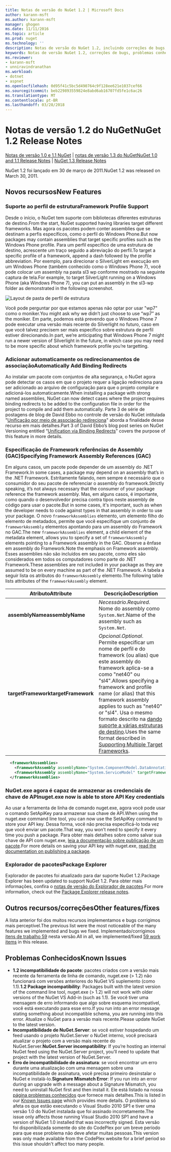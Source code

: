 ```yaml
---
title: Notas de versão do NuGet 1.2 | Microsoft Docs
author: karann-msft
ms.author: karann-msft
manager: ghogen
ms.date: 11/11/2016
ms.topic: article
ms.prod: nuget
ms.technology: ''
description: Notas de versão do NuGet 1.2, incluindo correções de bugs, problemas conhecidos, recursos adicionados e DCRs.
keywords: Notas de versão NuGet 1.2, correções de bugs, problemas conhecidos, adicionaram recursos, DCRs
ms.reviewer:
- karann-msft
- unniravindranathan
ms.workload:
- dotnet
- aspnet
ms.openlocfilehash: 0d95f41c5bc5d490764c9f128ee621e1037cef66
ms.sourcegitcommit: beb229893559824e8abd6ab16707fd5fe1c6ac26
ms.translationtype: MT
ms.contentlocale: pt-BR
ms.lasthandoff: 03/28/2018
---
```

# <a name="nuget-12-release-notes"></a><span data-ttu-id="f0d3e-104">Notas de versão 1.2 do NuGet</span><span class="sxs-lookup"><span data-stu-id="f0d3e-104">NuGet 1.2 Release Notes</span></span>

<span data-ttu-id="f0d3e-105">[Notas de versão 1.0 e 1.1 NuGet](../release-notes/nuget-1.1.md) | [notas de versão 1.3 do NuGet](../release-notes/nuget-1.3.md)</span><span class="sxs-lookup"><span data-stu-id="f0d3e-105">[NuGet 1.0 and 1.1 Release Notes](../release-notes/nuget-1.1.md) | [NuGet 1.3 Release Notes](../release-notes/nuget-1.3.md)</span></span>

<span data-ttu-id="f0d3e-106">NuGet 1.2 foi lançado em 30 de março de 2011.</span><span class="sxs-lookup"><span data-stu-id="f0d3e-106">NuGet 1.2 was released on March 30, 2011.</span></span>

## <a name="new-features"></a><span data-ttu-id="f0d3e-107">Novos recursos</span><span class="sxs-lookup"><span data-stu-id="f0d3e-107">New Features</span></span>

### <a name="framework-profile-support"></a><span data-ttu-id="f0d3e-108">Suporte ao perfil de estrutura</span><span class="sxs-lookup"><span data-stu-id="f0d3e-108">Framework Profile Support</span></span>

<span data-ttu-id="f0d3e-109">Desde o início, o NuGet tem suporte com bibliotecas diferentes estruturas de destino.</span><span class="sxs-lookup"><span data-stu-id="f0d3e-109">From the start, NuGet supported having libraries target different frameworks.</span></span> <span data-ttu-id="f0d3e-110">Mas agora os pacotes podem conter assemblies que se destinam a perfis específicos, como o perfil do Windows Phone.</span><span class="sxs-lookup"><span data-stu-id="f0d3e-110">But now packages may contain assemblies that target specific profiles such as the Windows Phone profile.</span></span> <span data-ttu-id="f0d3e-111">Para um perfil específico de uma estrutura de destino, acrescente um traço seguido a abreviação do perfil.</span><span class="sxs-lookup"><span data-stu-id="f0d3e-111">To target a specific profile of a framework, append a dash followed by the profile abbreviation.</span></span> <span data-ttu-id="f0d3e-112">Por exemplo, para direcionar o SilverLight em execução em um Windows Phone (também conhecido como o Windows Phone 7), você pode colocar um assembly na pasta sl3 wp conforme mostrado na seguinte captura de tela.</span><span class="sxs-lookup"><span data-stu-id="f0d3e-112">For example, to target SilverLight running on a Windows Phone (aka Windows Phone 7), you can put an assembly in the sl3-wp folder as demonstrated in the following screenshot.</span></span>

![Layout de pasta de perfil de estrutura](./media/framework-profile-support.png)

<span data-ttu-id="f0d3e-114">Você pode perguntar por que estamos apenas não optar por usar "wp7" como o moniker.</span><span class="sxs-lookup"><span data-stu-id="f0d3e-114">You might ask why we didn’t just choose to use “wp7” as the moniker.</span></span> <span data-ttu-id="f0d3e-115">Em parte, podemos está prevendo que o Windows Phone 7 pode executar uma versão mais recente do Silverlight no futuro, caso em que você talvez precisem ser mais específico sobre estrutura de perfil estiver direcionando.</span><span class="sxs-lookup"><span data-stu-id="f0d3e-115">In part, we’re anticipating that Windows Phone 7 might run a newer version of Silverlight in the future, in which case you may need to be more specific about which framework profile you’re targetting.</span></span>

### <a name="automatically-add-binding-redirects"></a><span data-ttu-id="f0d3e-116">Adicionar automaticamente os redirecionamentos de associação</span><span class="sxs-lookup"><span data-stu-id="f0d3e-116">Automatically Add Binding Redirects</span></span>

<span data-ttu-id="f0d3e-117">Ao instalar um pacote com conjuntos de alta segurança, o NuGet agora pode detectar os casos em que o projeto requer a ligação redireciona para ser adicionado ao arquivo de configuração para que o projeto compilar e adicioná-los automaticamente.</span><span class="sxs-lookup"><span data-stu-id="f0d3e-117">When installing a package with strong named assemblies, NuGet can now detect cases where the project requires binding redirects to be added to the configuration file in order for the project to compile and add them automatically.</span></span> <span data-ttu-id="f0d3e-118">Parte 3 de série de postagens de blog de David Ebbo no controle de versão do NuGet intitulada "[Unificação por meio de associação redireciona](http://blog.davidebbo.com/2011/01/nuget-versioning-part-3-unification-via.html)" aborda a finalidade desse recurso em mais detalhes.</span><span class="sxs-lookup"><span data-stu-id="f0d3e-118">Part 3 of David Ebbo’s blog post series on NuGet Versioning entitled “[Unification via Binding Redirects](http://blog.davidebbo.com/2011/01/nuget-versioning-part-3-unification-via.html)” covers the purpose of this feature in more details.</span></span>

<a name="framework-assembly-refs"></a>

### <a name="specifying-framework-assembly-references-gac"></a><span data-ttu-id="f0d3e-119">Especificação de Framework referências de Assembly (GAC)</span><span class="sxs-lookup"><span data-stu-id="f0d3e-119">Specifying Framework Assembly References (GAC)</span></span>

<span data-ttu-id="f0d3e-120">Em alguns casos, um pacote pode depender de um assembly do .NET Framework.</span><span class="sxs-lookup"><span data-stu-id="f0d3e-120">In some cases, a package may depend on an assembly that’s in the .NET Framework.</span></span> <span data-ttu-id="f0d3e-121">Estritamente falando, nem sempre é necessário que o consumidor do seu pacote de referenciar o assembly do framework.</span><span class="sxs-lookup"><span data-stu-id="f0d3e-121">Strictly speaking, it’s not always necessary that the consumer of your package reference the framework assembly.</span></span> <span data-ttu-id="f0d3e-122">Mas, em alguns casos, é importante, como quando o desenvolvedor precisa contra tipos neste assembly de código para usar o pacote.</span><span class="sxs-lookup"><span data-stu-id="f0d3e-122">But in some cases, it's important, such as when the developer needs to code against types in that assembly in order to use your package.</span></span> <span data-ttu-id="f0d3e-123">O novo `frameworkAssemblies` elemento, um elemento filho do elemento de metadados, permite que você especifique um conjunto de `frameworkAssembly` elementos apontando para um assembly do Framework no GAC.</span><span class="sxs-lookup"><span data-stu-id="f0d3e-123">The new `frameworkAssemblies` element, a child element of the metadata element, allows you to specify a set of `frameworkAssembly` elements pointing to a Framework assembly in the GAC.</span></span> <span data-ttu-id="f0d3e-124">Observe a ênfase em assembly do Framework.</span><span class="sxs-lookup"><span data-stu-id="f0d3e-124">Note the emphasis on Framework assembly.</span></span>
<span data-ttu-id="f0d3e-125">Esses assemblies não são incluídos em seu pacote, como eles são considerados em todos os computadores como parte do .NET Framework.</span><span class="sxs-lookup"><span data-stu-id="f0d3e-125">These assemblies are not included in your package as they are assumed to be on every machine  as part of the .NET Framework.</span></span> <span data-ttu-id="f0d3e-126">A tabela a seguir lista os atributos do `frameworkAssembly` elemento.</span><span class="sxs-lookup"><span data-stu-id="f0d3e-126">The following table lists attributes of the `frameworkAssembly` element.</span></span>


|<span data-ttu-id="f0d3e-127">Atributo</span><span class="sxs-lookup"><span data-stu-id="f0d3e-127">Attribute</span></span> |<span data-ttu-id="f0d3e-128">Descrição</span><span class="sxs-lookup"><span data-stu-id="f0d3e-128">Description</span></span>|
|----------------|-----------|
|<span data-ttu-id="f0d3e-129">**assemblyName**</span><span class="sxs-lookup"><span data-stu-id="f0d3e-129">**assemblyName**</span></span>|<span data-ttu-id="f0d3e-130">*Necessário*.</span><span class="sxs-lookup"><span data-stu-id="f0d3e-130">*Required*.</span></span> <span data-ttu-id="f0d3e-131">Nome do assembly como `System.Net`.</span><span class="sxs-lookup"><span data-stu-id="f0d3e-131">Name of the assembly such as `System.Net`.</span></span>|
|<span data-ttu-id="f0d3e-132">**targetFramework**</span><span class="sxs-lookup"><span data-stu-id="f0d3e-132">**targetFramework**</span></span>|<span data-ttu-id="f0d3e-133">*Opcional*.</span><span class="sxs-lookup"><span data-stu-id="f0d3e-133">*Optional*.</span></span> <span data-ttu-id="f0d3e-134">Permite especificar um nome de perfil e do framework (ou alias) que este assembly do framework aplica-se a como "net40" ou "sl4".</span><span class="sxs-lookup"><span data-stu-id="f0d3e-134">Allows specifying a framework and profile name (or alias) that this framework assembly applies to such as "net40" or "sl4".</span></span> <span data-ttu-id="f0d3e-135">Usa o mesmo formato descrito na [dando suporte a várias estruturas de destino](../create-packages/supporting-multiple-target-frameworks.md).</span><span class="sxs-lookup"><span data-stu-id="f0d3e-135">Uses the same format described in [Supporting Multiple Target Frameworks](../create-packages/supporting-multiple-target-frameworks.md).</span></span>|

```xml
  <frameworkAssemblies>
    <frameworkAssembly assemblyName="System.ComponentModel.DataAnnotations" targetFramework="net40" />
    <frameworkAssembly assemblyName="System.ServiceModel" targetFramework="net40" />
  </frameworkAssemblies>
```

### <a name="nugetexe-now-is-able-to-store-api-key-credentials"></a><span data-ttu-id="f0d3e-136">NuGet.exe agora é capaz de armazenar as credenciais de chave de API</span><span class="sxs-lookup"><span data-stu-id="f0d3e-136">nuget.exe now is able to store API Key credentials</span></span>

<span data-ttu-id="f0d3e-137">Ao usar a ferramenta de linha de comando nuget.exe, agora você pode usar o comando SetApiKey para armazenar sua chave de API.</span><span class="sxs-lookup"><span data-stu-id="f0d3e-137">When using the nuget.exe command line tool, you can now use the SetApiKey command to store your API key.</span></span> <span data-ttu-id="f0d3e-138">Dessa forma, você não precisa especificá-lo toda vez que você enviar um pacote.</span><span class="sxs-lookup"><span data-stu-id="f0d3e-138">That way, you won’t need to specify it every time you push a package.</span></span> <span data-ttu-id="f0d3e-139">Para obter mais detalhes sobre como salvar sua chave de API com nuget.exe, [leia a documentação sobre publicação de um pacote](../create-packages/publish-a-package.md).</span><span class="sxs-lookup"><span data-stu-id="f0d3e-139">For more details on saving your API key with nuget.exe, [read the documentation on publishing a package](../create-packages/publish-a-package.md).</span></span>

### <a name="package-explorer"></a><span data-ttu-id="f0d3e-140">Explorador de pacotes</span><span class="sxs-lookup"><span data-stu-id="f0d3e-140">Package Explorer</span></span>
<span data-ttu-id="f0d3e-141">Explorador de pacotes foi atualizado para dar suporte NuGet 1.2.</span><span class="sxs-lookup"><span data-stu-id="f0d3e-141">Package Explorer has been updated to support NuGet 1.2.</span></span> <span data-ttu-id="f0d3e-142">Para obter mais informações, confira o [notas de versão do Explorador de pacotes](http://nuget.codeplex.com/wikipage?title=New%20features%20in%20NuGet%20Package%20Explorer%201.0).</span><span class="sxs-lookup"><span data-stu-id="f0d3e-142">For more information, check out the [Package Explorer release notes](http://nuget.codeplex.com/wikipage?title=New%20features%20in%20NuGet%20Package%20Explorer%201.0).</span></span>

## <a name="other-featuresfixes"></a><span data-ttu-id="f0d3e-143">Outros recursos/correções</span><span class="sxs-lookup"><span data-stu-id="f0d3e-143">Other features/fixes</span></span>

<span data-ttu-id="f0d3e-144">A lista anterior foi dos muitos recursos implementamos e bugs corrigimos mais perceptível.</span><span class="sxs-lookup"><span data-stu-id="f0d3e-144">The previous list were the most noticeable of the many features we implemented and bugs we fixed.</span></span> <span data-ttu-id="f0d3e-145">Implementado/corrigimos [itens de trabalho 59](http://nuget.codeplex.com/workitem/list/advanced?keyword=&status=All&type=All&priority=All&release=NuGet%201.2&assignedTo=All&component=All&sortField=Votes&sortDirection=Descending&page=0) nesta versão.</span><span class="sxs-lookup"><span data-stu-id="f0d3e-145">All in all, we implemented/fixed [59 work items](http://nuget.codeplex.com/workitem/list/advanced?keyword=&status=All&type=All&priority=All&release=NuGet%201.2&assignedTo=All&component=All&sortField=Votes&sortDirection=Descending&page=0) in this release.</span></span>

## <a name="known-issues"></a><span data-ttu-id="f0d3e-146">Problemas Conhecidos</span><span class="sxs-lookup"><span data-stu-id="f0d3e-146">Known Issues</span></span>

* <span data-ttu-id="f0d3e-147">**1.2 incompatibilidade do pacote**: pacotes criados com a versão mais recente da ferramenta de linha de comando, nuget.exe (> 1.2) não funcionará com versões anteriores do NuGet VS suplemento (como 1.1).</span><span class="sxs-lookup"><span data-stu-id="f0d3e-147">**1.2 Package incompatibility**: Packages built with the latest version of the command line tool, nuget.exe (> 1.2) will not work with older versions of the NuGet VS Add-in (such as 1.1).</span></span> <span data-ttu-id="f0d3e-148">Se você tiver uma mensagem de erro informando que algo sobre esquema incompatível, você está executando para esse erro.</span><span class="sxs-lookup"><span data-stu-id="f0d3e-148">If you run into an error message stating something about incompatible schema, you are running into this error.</span></span> <span data-ttu-id="f0d3e-149">Atualize o NuGet para a versão mais recente.</span><span class="sxs-lookup"><span data-stu-id="f0d3e-149">Please update NuGet to the latest version.</span></span>
* <span data-ttu-id="f0d3e-150">**Incompatibilidade de NuGet.Server**: se você estiver hospedando um feed usando o projeto NuGet.Server o NuGet interno, você precisará atualizar o projeto com a versão mais recente do NuGet.Server.</span><span class="sxs-lookup"><span data-stu-id="f0d3e-150">**NuGet.Server incompatibility**: If you’re hosting an internal NuGet feed using the NuGet.Server project, you’ll need to update that project with the latest version of NuGet.Server.</span></span>
* <span data-ttu-id="f0d3e-151">**Erro de incompatibilidade de assinatura**: se você encontrar um erro durante uma atualização com uma mensagem sobre uma incompatibilidade de assinatura, você precisa primeiro desinstalar o NuGet e instalá-lo.</span><span class="sxs-lookup"><span data-stu-id="f0d3e-151">**Signature Mismatch Error**: If you run into an error during an upgrade with a message about a Signature Mismatch, you need to uninstall NuGet first and then install it.</span></span> <span data-ttu-id="f0d3e-152">Ele está listado na nossa [página problemas conhecidos](../release-notes/known-issues.md) que fornece mais detalhes.</span><span class="sxs-lookup"><span data-stu-id="f0d3e-152">This is listed in our [Known Issues page](../release-notes/known-issues.md) which provides more details.</span></span> <span data-ttu-id="f0d3e-153">O problema só afeta os que estão executando o Visual Studio 2010 SP1 e tiver uma versão 1.0 do NuGet instalada que foi assinado incorretamente.</span><span class="sxs-lookup"><span data-stu-id="f0d3e-153">The issue only affects those running Visual Studio 2010 SP1 and have a version of NuGet 1.0 installed that was incorrectly signed.</span></span> <span data-ttu-id="f0d3e-154">Esta versão foi disponibilizada somente do site do CodePlex por um breve período para que esse problema não deve afetar muitas pessoas.</span><span class="sxs-lookup"><span data-stu-id="f0d3e-154">This version was only made available from the CodePlex website for a brief period so this issue shouldn't affect too many people.</span></span>
